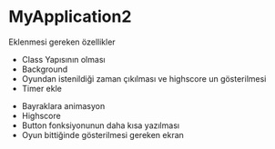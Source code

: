 # MyApplication2

Eklenmesi gereken özellikler
- Class Yapısının olması
- Background
- Oyundan istenildiği zaman çıkılması ve highscore un gösterilmesi
- Timer ekle


+ Bayraklara animasyon
+ Highscore
+ Button fonksiyonunun daha kısa yazılması
+ Oyun bittiğinde gösterilmesi gereken ekran
